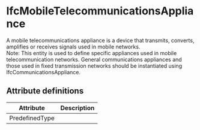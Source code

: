 IfcMobileTelecommunicationsAppliance
====================================
A mobile telecommunications appliance is a device that transmits, converts,
amplifies or receives signals used in mobile networks.  
Note: This entity is used to define specific appliances used in mobile
telecommunication networks. General communications appliances and those used
in fixed transmission networks should be instantiated using
IfcCommunicationsAppliance.


Attribute definitions
---------------------
| Attribute      | Description   |
|----------------|---------------|
| PredefinedType |               |

